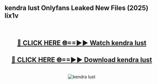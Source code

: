 <h2>kendra lust Onlyfans Leaked New Files (2025) lix1v</h2>
<br>
<div align="center">
<h2><a href="https://mediafiles.top/kendra_lust&ref=git" rel="nofollow">🔴 CLICK HERE 🌐==►► Watch kendra lust</a></h2>
<h2><a href="https://mediafiles.top/kendra_lust&ref=git" rel="nofollow">🔴 CLICK HERE 🌐==►► Download kendra lust</a></h2>
<br>
<a href="https://mediafiles.top/kendra_lust&ref=git" rel="nofollow" data-target="animated-image.originalLink"><img src="https://i.ibb.co.com/xMMVF88/686577567.gif" alt="kendra lust" style="max-width: 100%; display: inline-block;" data-target="animated-image.originalImage"></a>
</div>
<br>
<br>